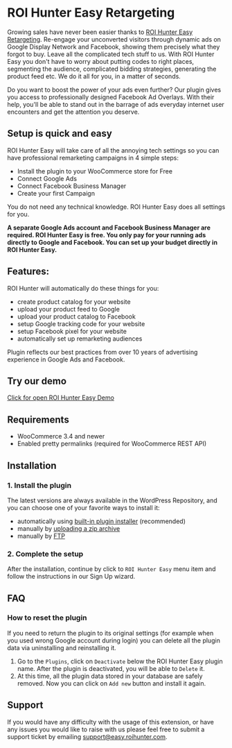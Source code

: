 # ROI Hunter Easy Retargeting

Growing sales have never been easier thanks to [ROI Hunter Easy Retargeting](https://easy.roihunter.com/). Re-engage your unconverted visitors through dynamic ads on Google Display Network and Facebook, showing them precisely what they forgot to buy.  Leave all the complicated tech stuff to us. With ROI Hunter Easy you don't have to worry about putting codes to right places, segmenting the audience, complicated bidding strategies, generating the product feed etc. We do it all for you, in a matter of seconds.  

Do you want to boost the power of your ads even further? Our plugin gives you access to professionally designed Facebook Ad Overlays. With their help, you'll be able to stand out in the barrage of ads everyday internet user encounters and get the attention you deserve. 

## Setup is quick and easy
ROI Hunter Easy will take care of all the annoying tech settings so you can have professional remarketing campaigns in 4 simple steps:

* Install the plugin to your WooCommerce store for Free
* Connect Google Ads
* Connect Facebook Business Manager
* Create your first Campaign

You do not need any technical knowledge. ROI Hunter Easy does all settings for you.

**A separate Google Ads account and Facebook Business Manager are required. ROI Hunter Easy is free. You only pay for your running ads directly to Google and Facebook. You can set up your budget directly in ROI Hunter Easy.**

## Features:
ROI Hunter will automatically do these things for you:
* create product catalog for your website
* upload your product feed to Google
* upload your product catalog to Facebook
* setup Google tracking code for your website
* setup Facebook pixel for your website
* automatically set up remarketing audiences

Plugin reflects our best practices from over 10 years of advertising experience in Google Ads and Facebook.

## Try our demo
[Click for open ROI Hunter Easy Demo](https://easy.roihunter.com/demo?utm_source=wordpress&utm_medium=listing)

## Requirements
* WooCommerce 3.4 and newer
* Enabled pretty permalinks (required for WooCommerce REST API)

## Installation

### 1. Install the plugin 

The latest versions are always available in the WordPress Repository, and you can choose one of your favorite ways to install it: 
* automatically using [built-in plugin installer](https://codex.wordpress.org/Managing_Plugins#Automatic_Plugin_Installation) (recommended)
* manually by [uploading a zip archive](https://codex.wordpress.org/Managing_Plugins#Manual_Plugin_Installation_by_FTP)
* manually by [FTP](https://codex.wordpress.org/Managing_Plugins#Manual_Plugin_Installation_by_Uploading_a_Zip_Archive)

### 2. Complete the setup

After the installation, continue by click to `ROI Hunter Easy` menu item and follow the instructions in our Sign Up wizard.

## FAQ

### How to reset the plugin
If you need to return the plugin to its original settings (for example when you used wrong Google account during login) you can delete all the plugin data via uninstalling and reinstalling it. 

1. Go to the `Plugins`, click on `Deactivate` below the ROI Hunter Easy plugin name. After the plugin is deactivated, you will be able to `Delete` it. 
1. At this time, all the plugin data stored in your database are safely removed. Now you can click on `Add new` button and install it again.

## Support
If you would have any difficulty with the usage of this extension, or have any issues you would like to raise with us please feel free to submit a support ticket by emailing support@easy.roihunter.com.
